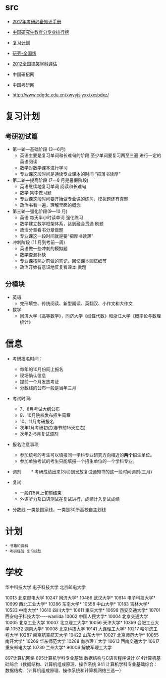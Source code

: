 # src
* [2017年考研必备知识手册](http://kaoyan.eol.cn/nnews/201504/t20150416_1248308.shtml)
* [中国研究生教育分专业排行榜](http://rccse.whu.edu.cn/html/2007y/2007zyph.htm)
* [复习计划](http://kaoyan.eol.cn/nnews/201504/t20150416_1248308_13.shtml)
* [研究-全国线](http://www.eol.cn/html/ky/2012cj/2015fsx.shtml)
* [2012全国搞笑学科评估](http://www.cdgdc.edu.cn/xwyyjsjyxx/xxsbdxz/mtjjp/index.shtml)

* 中国研招网
* 中国考研网
* http://www.cdgdc.edu.cn/xwyyjsjyxx/xxsbdxz/

# 复习计划
## 考研初试篇
* 第一轮—基础阶段 (3—6月)
	* 英语主要是复习单词和长难句的阶段 至少单词要复习两至三遍 进行一定的英语阅读
	* 数学对数学课本进行学习 
	* 专业课这段时间是通读专业课本的时间 “把薄书读厚”
* 第二轮—提高阶段 (7—8 月是暑假阶段)
	* 英语继续地复习单词 阅读和长难句
	* 数学 集中做习题
	* 专业课这段时间要开始做专业课的练习、模拟题还有真题
	* 政治书看一遍，理解里面的概念
* 第三轮—强化阶段(9—10 月)
	* 英语 每天半小时读单词 强化练习
	* 数学建立数学框架体系，达到融会贯通 刷题
	* 政治分章看书分章做题
	* 专业课这一段时间就是要“把厚书读薄”
* 冲刺阶段 (11 月到考前一周)
	* 英语做一些冲刺的模拟题
	* 数学查漏补缺
	* 专业课按照之前做的笔记，回忆课本回忆细节
	* 政治开始有意识地反复看课本 做题
## 分模块
* 英语
	* 完形填空、传统阅读、新型阅读、英翻汉、小作文和大作文
* 数学
	* 同济大学《高等数学》，同济大学《线性代数》和浙江大学《概率论与数理统计》

# 信息
* 考研报名时间：
	* 每年的10月份网上报名
	* 现场确认信息
	* 提前一个月发放考证
	* 分数线的公布一般是当年三月

* 考试时间:
	* 7、8月考试大纲公布
	* 9、10月院校发布招生简章
	* 10、11月考研报名
	* 次年1月考研初试(春节前15天左右)
	* 次年2~5月复试调剂

* 报名注意事项
	* 参加统考的考生可以填报同一学科专业研究方向相近的**两个**招生单位。
	* 参加单独考试的考生只能填报一个招生单位的一个学科专业。

* 调剂
　　* 考研成绩出来(3月)到发放复试通知书的这一段时间调剂(三月)
* 复试
	* 一般在5月上旬前结束
	* 外语听力及口语测试在复试进行，成绩计入复试成绩

* 分数线 一类是国家线，一类是30所高校自主划线

# 计划
	* 书籍和资料
	* 考研经验 复习规划

# 学校

华中科技大学
电子科技大学
北京邮电大学



10013      北京邮电大学
10247      同济大学*
10486      武汉大学*
10614      电子科技大学*
10699      西北工业大学*
10286      东南大学*
10558      中山大学*
10183      吉林大学*
10533      中南大学*
10610      四川大学*
10611      重庆大学*
10698      西安交通大学*
10701      西安电子科技大学----wanlida
10002      中国人民大学*
10004      北京交通大学
10005      北京工业大学
10007      北京理工大学*
10056      天津大学*
10359      合肥工业大学
10532      湖南大学*
10008      北京科技大学
10141      大连理工大学*
10217      哈尔滨工程大学
10287      南京航空航天大学
10422      山东大学*
10027      北京师范大学*
10055      南开大学*
10269      华东师范大学
10288      南京理工大学
10613      西南交通大学
10617      重庆邮电大学
10730      兰州大学*
90006      解放军理工大学


897计算机网络 
895计算机学科专业基础 数据结构与C语言程序设计
814计算机基础综合（数据结构、计算机组成原理、操作系统
941 计算机学科专业基础综合：数据结构,（计算机组成原理、操作系统和计算机网络三选一）
